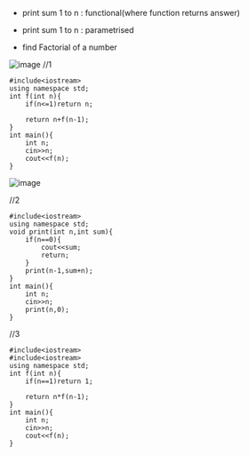 - print sum 1 to n : functional(where function returns answer)

- print sum 1 to n : parametrised
  
- find Factorial of a number

![image](https://github.com/Rohit-Dumka/CPP/assets/96404582/d0708a1c-0046-450b-87a0-a8f0786ec37d)
//1
```
#include<iostream>
using namespace std;
int f(int n){
    if(n<=1)return n;
    
    return n+f(n-1);
}
int main(){
    int n;
    cin>>n;
    cout<<f(n);
}
```


![image](https://github.com/Rohit-Dumka/CPP/assets/96404582/69f4888b-df0c-4d75-adc9-983a346528cc)

//2

```
#include<iostream>
using namespace std;
void print(int n,int sum){
    if(n==0){
        cout<<sum;
        return;
    }
    print(n-1,sum+n);
}
int main(){
    int n;
    cin>>n;
    print(n,0);
}
```

//3
```
#include<iostream>
#include<iostream>
using namespace std;
int f(int n){
    if(n==1)return 1;
    
    return n*f(n-1);
}
int main(){
    int n;
    cin>>n;
    cout<<f(n);
}
```
